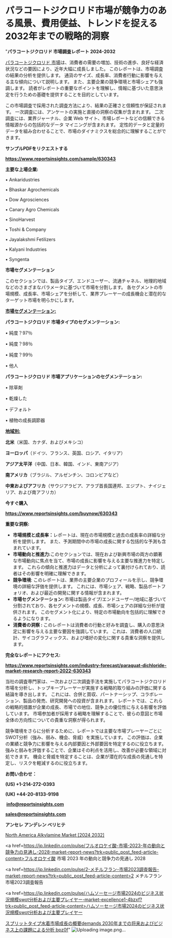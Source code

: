 # パラコートジクロリド市場が競争力のある風景、費用便益、トレンドを捉える2032年までの戦略的洞察

"<strong>パラコートジクロリド 市場調査レポート 2024-2032</strong>

<a href=https://www.reportsinsights.com/sample/630343>パラコートジクロリド 市場</a>は、消費者の需要の増加、技術の進歩、良好な経済状況などの要因により、近年大幅に成長しました。 このレポートは、市場調査の結果の分析を提供します。 通貨のサイズ、成長率、消費者行動に影響を与える主な傾向について説明します。 また、主要企業の競争環境と市場シェアも強調します。 読者がレポートの重要なポイントを理解し、情報に基づいた意思決定を行うための基礎を提供することを目的としています。

この市場調査で採用された調査方法により、結果の正確さと信頼性が保証されます。 一次調査には、アンケートの実施と直接の洞察の収集が含まれます。 二次調査には、業界ジャーナル、企業 Web サイト、市場レポートなどの信頼できる情報源からの包括的なデータ マイニングが含まれます。 定性的データと定量的データを組み合わせることで、市場のダイナミクスを総合的に理解することができます。

<strong><b>サンプルPDFをリクエストする</b></strong>

<a href=https://www.reportsinsights.com/sample/630343><strong><u>https://www.reportsinsights.com/sample/630343</u></strong></a>

<strong>主要な上場企業:</strong>

• Ankaridustries

• Bhaskar Agrochemicals

• Dow Agrosciences

• Canary Agro Chemicals

• SinoHarvest

• Toshi & Company

• Jayalakshmi Fetilizers

• Kalyani Industries

• Syngenta

<strong>市場セグメンテーション</strong>

このセクションでは、製品タイプ、エンドユーザー、流通チャネル、地理的地域などのさまざまなパラメータに基づいて市場を分割します。 各セグメントの市場規模、成長率、市場シェアを分析して、業界プレーヤーの成長機会と潜在的なターゲット市場を明らかにします。

<strong><u>市場セグメンテーション</u></strong><strong><u>:</u></strong>

<strong>パラコートジクロリド 市場タイプのセグメンテーション:</strong>

• 純度？97％

• 純度？98％

• 純度？99％

• 他人

<strong>パラコートジクロリド 市場アプリケーションのセグメンテーション:</strong>

• 除草剤

• 乾燥した

• デフォルト

• 植物の成長調節器

<strong><u>地域別</u></strong><strong><u>:</u></strong>

<strong>北米</strong>（米国、カナダ、およびメキシコ）

<strong>ヨーロッパ</strong>（ドイツ、フランス、英国、ロシア、イタリア）

<strong>アジア太平洋</strong>（中国、日本、韓国、インド、東南アジア）

<strong>南アメリカ</strong>（ブラジル、アルゼンチン、コロンビアなど）

<strong>中東およびアフリカ</strong>（サウジアラビア、アラブ首長国連邦、エジプト、ナイジェリア、および南アフリカ）

<strong>今すぐ購入</strong>

<a href=https://www.reportsinsights.com/buynow/630343><strong><u>https://www.reportsinsights.com/buynow/630343</u></strong></a>

<strong>重要な洞察:</strong>
<ul>
  <li><strong>市場規模と成長率：</strong>レポートは、現在の市場規模と過去の成長率の詳細な分析を提供します。 また、予測期間中の市場の成長に関する包括的な予測も含まれています。</li>
  <li><strong>市場動向と推進力:</strong>このセクションでは、現在および新興市場の両方の顕著な市場動向に焦点を当て、市場の成長に影響を与える主要な推進力を特定します。 これらの傾向と推進力はデータと分析によって裏付けられており、読者はその影響を明確に理解できます。</li>
  <li><strong>競争環境</strong>: このレポートは、業界の主要企業のプロフィールを示し、競争環境の詳細な評価を提供します。 これには、市場シェア、戦略、製品ポートフォリオ、および最近の開発に関する情報が含まれます。</li>
  <li><strong>市場セグメンテーション: </strong>市場は製品タイプ/エンドユーザー/地域に基づいて分割されており、各セグメントの規模、成長、市場シェアの詳細な分析が提供されます。 このセグメント化により、特定の市場動向を包括的に理解できるようになります。</li>
  <li><strong>消費者の洞察 : </strong>このレポートは消費者の行動と好みを調査し、購入の意思決定に影響を与える主要な要因を強調しています。 これは、消費者の人口統計、サイコグラフィックス、および嗜好の変化に関する貴重な洞察を提供します。</li>
</ul>
<strong>完全なレポートにアクセス:</strong>

<a href=https://www.reportsinsights.com/industry-forecast/paraquat-dichloride-market-research-report-2022-630343><strong><u><b>https://www.reportsinsights.com/industry-forecast/paraquat-dichloride-market-research-report-2022-630343</b></u></strong></a>

当社の調査専門家は、一次および二次調査手法を実施してパラコートジクロリド市場を分析し、トップキープレーヤーが実施する戦略的取り組みの評価に関する結論を導き出します。 これには、合併と買収、パートナーシップ、コラボレーション、製品の発売、研究開発への投資が含まれます。 レポートでは、これらの戦略的措置が企業の成長、市場での地位、競争上の優位性に与える影響を評価しています。 市場参加者が採用する戦略を理解することで、彼らの意図と市場全体の方向性についての貴重な洞察が得られます。

競争環境をさらに分析するために、レポートでは主要な市場プレーヤーごとにSWOT分析（強み、弱み、機会、脅威）を実施しています。 この評価は、企業の業績と競争力に影響を与える内部要因と外部要因を特定するのに役立ちます。 強みと弱みを評価することで、企業はその利点を活用し、改善が必要な領域に対処できます。 機会と脅威を特定することは、企業が潜在的な成長の見通しを特定し、リスクを軽減するのに役立ちます。

<strong>お問い合わせ：</strong>

<strong>(US) +1-214-272-0393</strong>

<strong>(UK) +44-20-8133-9198</strong>

<strong> </strong><a href=info@reportsinsights.com><strong><u>info@reportsinsights.com</u></strong></a>

<a href=sales@reportsinsights.com><strong><u>sales@reportsinsights.com</u></strong></a>

<strong>アンセレ アンデレン ベリヒテ</strong>

<a href=https://www.linkedin.com/pulse/north-america-alkylamine-market-emerging-research-fhqxe/>North America Alkylamine Market [2024 2032]</a>

<a href=https://jp.linkedin.com/pulse/フルオロケイ酸-市場-2023-年の動向と競争力の見通し-2028-market-report-news?trk=public_post_feed-article-content>フルオロケイ酸 市場 2023 年の動向と競争力の見通し 2028</a>

<a href=https://jp.linkedin.com/pulse/2-メチルフラン-市場2023調査報告-market-report-news?trk=public_post_feed-article-content>2 メチルフラン 市場2023調査報告</a>

<a href=https://jp.linkedin.com/pulse/ハムソーセージ市場2024のビジネス状況規模swot分析および主要プレイヤー-market-excellence1-4bzxf?trk=public_post_feed-article-content>ハムソーセージ市場2024のビジネス状況規模swot分析および主要プレイヤー</a>

<a href=https://www.linkedin.com/pulse/スプリットタイプ水着市場成長の概要demands-2030年までの将来およびビジネス上の課題による分析-bpz0f/>スプリットタイプ水着市場成長の概要demands 2030年までの将来およびビジネス上の課題による分析 bpz0f</a>"
![Uploading image.png…]()
